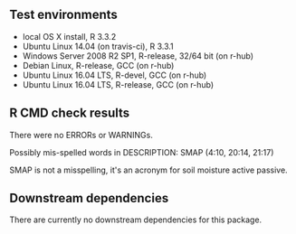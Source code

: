 ## Test environments
* local OS X install, R 3.3.2
* Ubuntu Linux 14.04 (on travis-ci), R 3.3.1
* Windows Server 2008 R2 SP1, R-release, 32/64 bit (on r-hub)
* Debian Linux, R-release, GCC (on r-hub)
* Ubuntu Linux 16.04 LTS, R-devel, GCC (on r-hub)
* Ubuntu Linux 16.04 LTS, R-release, GCC (on r-hub)

## R CMD check results
There were no ERRORs or WARNINGs. 

Possibly mis-spelled words in DESCRIPTION:
  SMAP (4:10, 20:14, 21:17)

SMAP is not a misspelling, it's an acronym for soil moisture active passive. 

## Downstream dependencies

There are currently no downstream dependencies for this package.
